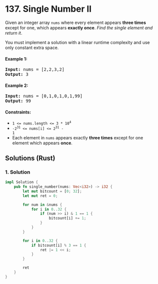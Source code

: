 # 137. Single Number II
Given an integer array `nums` where every element appears **three times** except for one, which appears **exactly once**. *Find the single element and return it*.

You must implement a solution with a linear runtime complexity and use only constant extra space.

#### Example 1:
<pre>
<strong>Input:</strong> nums = [2,2,3,2]
<strong>Output:</strong> 3
</pre>

#### Example 2:
<pre>
<strong>Input:</strong> nums = [0,1,0,1,0,1,99]
<strong>Output:</strong> 99
</pre>

#### Constraints:
* <code>1 <= nums.length <= 3 * 10<sup>4</sup></code>
* <code>-2<sup>31</sup> <= nums[i] <= 2<sup>31</sup> - 1</code>
* Each element in `nums` appears exactly **three times** except for one element which appears **once**.

## Solutions (Rust)

### 1. Solution
```Rust
impl Solution {
    pub fn single_number(nums: Vec<i32>) -> i32 {
        let mut bitcount = [0; 32];
        let mut ret = 0;

        for num in &nums {
            for i in 0..32 {
                if (num >> i) & 1 == 1 {
                    bitcount[i] += 1;
                }
            }
        }

        for i in 0..32 {
            if bitcount[i] % 3 == 1 {
                ret |= 1 << i;
            }
        }

        ret
    }
}
```
